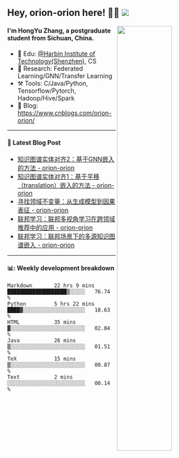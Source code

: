 <!--
 * @Descripttion: 
 * @Version: 1.0
 * @Author: ZhangHongYu
 * @Date: 2022-03-13 11:15:04
 * @LastEditors: ZhangHongYu
 * @LastEditTime: 2022-07-03 14:37:10
-->
## Hey, orion-orion here! 👋🏻  ![](https://komarev.com/ghpvc/?username=orion-orion)


<img align="right" src="https://github-readme-stats.vercel.app/api?username=orion-orion&show_icons=true&hide_border=true" width="50%">

#### I'm HongYu Zhang, a postgraduate student from Sichuan, China.
- 🏫 Edu: [@Harbin Institute of Technology(Shenzhen)](https://www.hitsz.edu.cn/index.html), CS
- 🔭 Research: Federated Learning/GNN/Transfer Learning
- ⚒️ Tools: C/Java/Python, Tensorflow/Pytorch, Hadoop/Hive/Spark
- 📗 Blog: https://www.cnblogs.com/orion-orion/ 

___

#### 📕  Latest Blog Post 
<!-- BLOG-POST-LIST:START -->
- [知识图谱实体对齐2：基于GNN嵌入的方法 - orion-orion](https://www.cnblogs.com/orion-orion/p/16790701.html)
- [知识图谱实体对齐1：基于平移（translation）嵌入的方法 - orion-orion](https://www.cnblogs.com/orion-orion/p/16743610.html)
- [寻找领域不变量：从生成模型到因果表征 - orion-orion](https://www.cnblogs.com/orion-orion/p/16729545.html)
- [联邦学习：联邦多视角学习在跨领域推荐中的应用 - orion-orion](https://www.cnblogs.com/orion-orion/p/16584365.html)
- [联邦学习：联邦场景下的多源知识图谱嵌入 - orion-orion](https://www.cnblogs.com/orion-orion/p/16537292.html)
<!-- BLOG-POST-LIST:END -->

____

#### 📊: Weekly development breakdown
<!--START_SECTION:waka-->

```text
Markdown       22 hrs 9 mins   ███████████████████▒░░░░░   76.74 %
Python         5 hrs 22 mins   ████▓░░░░░░░░░░░░░░░░░░░░   18.63 %
HTML           35 mins         ▓░░░░░░░░░░░░░░░░░░░░░░░░   02.04 %
Java           26 mins         ▒░░░░░░░░░░░░░░░░░░░░░░░░   01.51 %
TeX            15 mins         ▒░░░░░░░░░░░░░░░░░░░░░░░░   00.87 %
Text           2 mins          ░░░░░░░░░░░░░░░░░░░░░░░░░   00.14 %
```

<!--END_SECTION:waka-->













